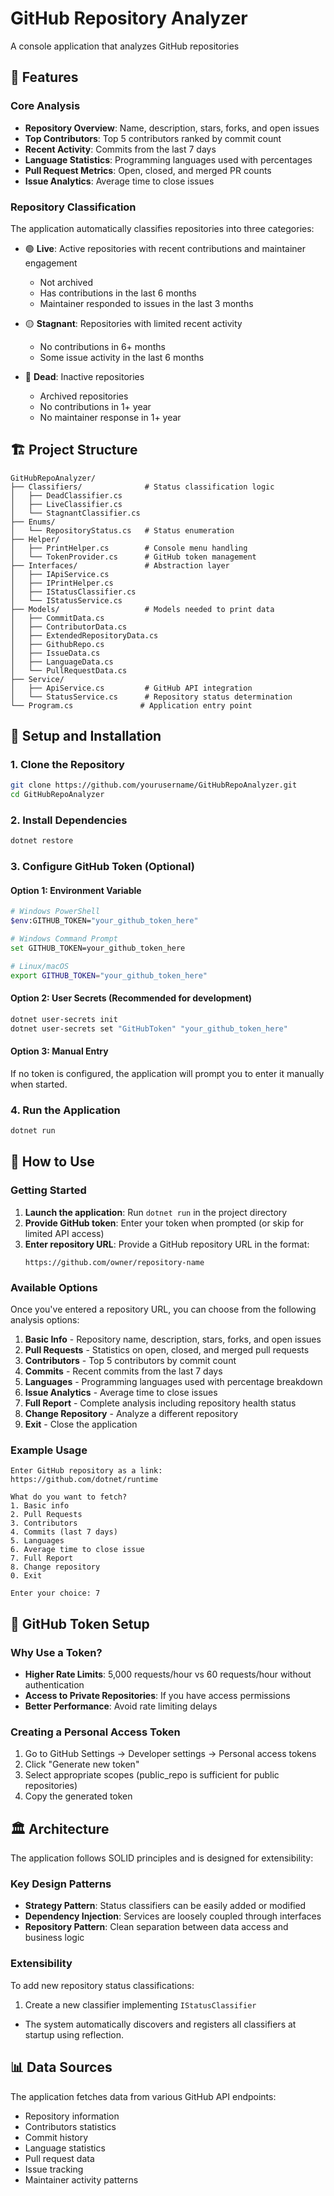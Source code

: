 # GitHub Repository Analyzer

A console application that analyzes GitHub repositories

## 🚀 Features

### Core Analysis
- **Repository Overview**: Name, description, stars, forks, and open issues
- **Top Contributors**: Top 5 contributors ranked by commit count
- **Recent Activity**: Commits from the last 7 days
- **Language Statistics**: Programming languages used with percentages
- **Pull Request Metrics**: Open, closed, and merged PR counts
- **Issue Analytics**: Average time to close issues

### Repository Classification
The application automatically classifies repositories into three categories:

- 🟢 **Live**: Active repositories with recent contributions and maintainer engagement
  - Not archived
  - Has contributions in the last 6 months
  - Maintainer responded to issues in the last 3 months

- 🟡 **Stagnant**: Repositories with limited recent activity
  - No contributions in 6+ months
  - Some issue activity in the last 6 months

- 🔴 **Dead**: Inactive repositories
  - Archived repositories
  - No contributions in 1+ year
  - No maintainer response in 1+ year

## 🏗️ Project Structure

```
GitHubRepoAnalyzer/
├── Classifiers/              # Status classification logic
│   ├── DeadClassifier.cs
│   ├── LiveClassifier.cs
│   └── StagnantClassifier.cs
├── Enums/
│   └── RepositoryStatus.cs   # Status enumeration
├── Helper/
│   ├── PrintHelper.cs        # Console menu handling
│   └── TokenProvider.cs      # GitHub token management
├── Interfaces/               # Abstraction layer
│   ├── IApiService.cs
│   ├── IPrintHelper.cs
│   ├── IStatusClassifier.cs
│   └── IStatusService.cs
├── Models/                   # Models needed to print data
│   ├── CommitData.cs
│   ├── ContributorData.cs
│   ├── ExtendedRepositoryData.cs
│   ├── GithubRepo.cs
│   ├── IssueData.cs
│   ├── LanguageData.cs
│   └── PullRequestData.cs   
├── Service/
│   ├── ApiService.cs         # GitHub API integration
│   └── StatusService.cs      # Repository status determination
└── Program.cs               # Application entry point
```

## 🔧 Setup and Installation

### 1. Clone the Repository
```bash
git clone https://github.com/yourusername/GitHubRepoAnalyzer.git
cd GitHubRepoAnalyzer
```

### 2. Install Dependencies
```bash
dotnet restore
```

### 3. Configure GitHub Token (Optional)

#### Option 1: Environment Variable
```bash
# Windows PowerShell
$env:GITHUB_TOKEN="your_github_token_here"

# Windows Command Prompt
set GITHUB_TOKEN=your_github_token_here

# Linux/macOS
export GITHUB_TOKEN="your_github_token_here"
```

#### Option 2: User Secrets (Recommended for development)
```bash
dotnet user-secrets init
dotnet user-secrets set "GitHubToken" "your_github_token_here"
```

#### Option 3: Manual Entry
If no token is configured, the application will prompt you to enter it manually when started.

### 4. Run the Application
```bash
dotnet run
```

## 🎯 How to Use

### Getting Started
1. **Launch the application**: Run `dotnet run` in the project directory
2. **Provide GitHub token**: Enter your token when prompted (or skip for limited API access)
3. **Enter repository URL**: Provide a GitHub repository URL in the format:
   ```
   https://github.com/owner/repository-name
   ```

### Available Options
Once you've entered a repository URL, you can choose from the following analysis options:

1. **Basic Info** - Repository name, description, stars, forks, and open issues
2. **Pull Requests** - Statistics on open, closed, and merged pull requests
3. **Contributors** - Top 5 contributors by commit count
4. **Commits** - Recent commits from the last 7 days
5. **Languages** - Programming languages used with percentage breakdown
6. **Issue Analytics** - Average time to close issues
7. **Full Report** - Complete analysis including repository health status
8. **Change Repository** - Analyze a different repository
9. **Exit** - Close the application

### Example Usage
```
Enter GitHub repository as a link:
https://github.com/dotnet/runtime

What do you want to fetch?
1. Basic info
2. Pull Requests
3. Contributors
4. Commits (last 7 days)
5. Languages
6. Average time to close issue
7. Full Report
8. Change repository
0. Exit

Enter your choice: 7
```

## 🔑 GitHub Token Setup

### Why Use a Token?
- **Higher Rate Limits**: 5,000 requests/hour vs 60 requests/hour without authentication
- **Access to Private Repositories**: If you have access permissions
- **Better Performance**: Avoid rate limiting delays

### Creating a Personal Access Token
1. Go to GitHub Settings → Developer settings → Personal access tokens
2. Click "Generate new token"
3. Select appropriate scopes (public_repo is sufficient for public repositories)
4. Copy the generated token

## 🏛️ Architecture

The application follows SOLID principles and is designed for extensibility:

### Key Design Patterns
- **Strategy Pattern**: Status classifiers can be easily added or modified
- **Dependency Injection**: Services are loosely coupled through interfaces
- **Repository Pattern**: Clean separation between data access and business logic

### Extensibility
To add new repository status classifications:

1. Create a new classifier implementing `IStatusClassifier`
- The system automatically discovers and registers all classifiers at startup using reflection.


## 📊 Data Sources

The application fetches data from various GitHub API endpoints:
- Repository information
- Contributors statistics
- Commit history
- Language statistics
- Pull request data
- Issue tracking
- Maintainer activity patterns
